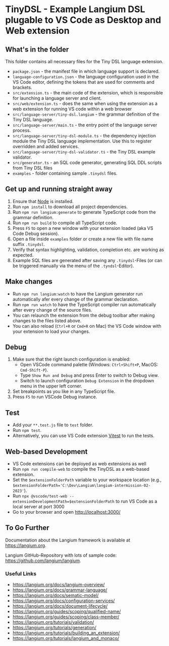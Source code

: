 # TinyDSL - Example Langium DSL plugable to VS Code as Desktop and Web extension

## What's in the folder

This folder contains all necessary files for the Tiny DSL language extension.

* `package.json` - the manifest file in which language support is declared.
* `language-configuration.json` - the language configuration used in the VS Code editor, defining the tokens that are used for comments and brackets.
* `src/extension.ts` - the main code of the extension, which is responsible for launching a language server and client.
* `src/web/extension.ts` - does the same when using the extension as a web extension for running VS code within a web browser
* `src/language-server/tiny-dsl.langium` -  the grammar definition of the Tiny DSL language.
* `src/language-server/main.ts` - the entry point of the language server process.
* `src/language-server/tiny-dsl-module.ts` - the dependency injection module the Tiny DSL language implementation. Use this to register overridden and added services.
* `src/language-server/tiny-dsl-validator.ts` - the Tiny DSL example validator.
* `src/generator.ts` - an SQL code generator, generating SQL DDL scripts from Tiny DSL files
* `examples` - folder containing sample `.tinydsl` files.

## Get up and running straight away

1. Ensure that [Node](https://nodejs.org/en/download/) is installed.
2. Run `npm install` to download all project dependencies.
3. Run `npm run langium:generate` to generate TypeScript code from the grammar definition.
4. Run `npm run build` to compile all TypeScript code.
5. Press `F5` to open a new window with your extension loaded (aka VS Code Debug session).
6. Open a file inside `examples` folder or create a new file with file name suffix `.tinydsl`.
7. Verify that syntax highlighting, validation, completion etc. are working as expected.
8. Example SQL files are generated after saving any `.tinydsl`-Files (or can be triggered manually via the menu of the `.tyndsl`-Editor).

## Make changes

* Run `npm run langium:watch` to have the Langium generator run automatically afer every change of the grammar declaration.
* Run `npm run watch` to have the TypeScript compiler run automatically after every change of the source files.
* You can relaunch the extension from the debug toolbar after making changes to the files listed above.
* You can also reload (`Ctrl+R` or `Cmd+R` on Mac) the VS Code window with your extension to load your changes.

## Debug

1. Make sure that the right launch configuration is enabled:
   * Open VSCode command palette (Windows: `Ctrl+Shift+P`, MacOS: `Cmd-Shift-P`).
   * Type `Show Run and Debug` and press Enter to switch to Debug view.
   * Switch to launch configuration `Debug Extension` in the dropdown menu in the upper left corner.
2. Set breakpoints as you like in any TypeScript file.
3. Press `F5` to run VSCode Debug instance.

## Test

* Add your `**.test.js` file to `test` folder.
* Run `npm test`.
* Alternatively, you can use VS Code extension [Vitest](https://marketplace.visualstudio.com/items?itemName=ZixuanChen.vitest-explorer) to run the tests.

## Web-based Development

* VS Code extensions can be deployed as web extensions as well
* Run `npm run compile-web` to compile the TinyDSL as a web-based extension.
* Set the `$extensionFolderPath` variable to your workspace location (e.g., `$extensionFolderPath='C:\Dev\Langium\langium-intermission-02-2023'`).
* Run `npx @vscode/test-web --extensionDevelopmentPath=$extensionFolderPath` to run VS Code as a local server at port 3000
* Go to your browser and open <http://localhost:3000/>

## To Go Further

Documentation about the Langium framework is available at <https://langium.org>.

Langium GitHub-Repository with lots of sample code: <https://github.com/langium/langium>.

### Useful Links

* <https://langium.org/docs/langium-overview/>
* <https://langium.org/docs/grammar-language/>
* <https://langium.org/docs/sematic-model/>
* <https://langium.org/docs/configuration-services/>
* <https://langium.org/docs/document-lifecycle/>
* <https://langium.org/guides/scoping/qualified-name/>
* <https://langium.org/guides/scoping/class-member/>
* <https://langium.org/tutorials/validation/>
* <https://langium.org/tutorials/generation/>
* <https://langium.org/tutorials/building_an_extension/>
* <https://langium.org/tutorials/langium_and_monaco/>
